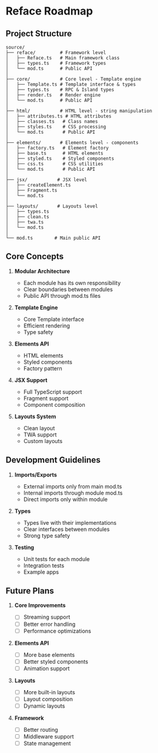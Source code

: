 # Reface Roadmap

## Project Structure

```
source/
├── reface/         # Framework level
│   ├── Reface.ts   # Main framework class
│   ├── types.ts    # Framework types
│   └── mod.ts      # Public API
│
├── core/           # Core level - Template engine
│   ├── Template.ts # Template interface & types
│   ├── types.ts    # RPC & Island types
│   ├── render.ts   # Render engine
│   └── mod.ts      # Public API
│
├── html/           # HTML level - string manipulation
│   ├── attributes.ts # HTML attributes
│   ├── classes.ts   # Class names
│   ├── styles.ts    # CSS processing
│   └── mod.ts       # Public API
│
├── elements/       # Elements level - components
│   ├── factory.ts   # Element factory
│   ├── base.ts      # HTML elements
│   ├── styled.ts    # Styled components
│   ├── css.ts       # CSS utilities
│   └── mod.ts       # Public API
│
├── jsx/           # JSX level
│   ├── createElement.ts
│   ├── Fragment.ts
│   └── mod.ts
│
├── layouts/       # Layouts level
│   ├── types.ts
│   ├── clean.ts
│   ├── twa.ts
│   └── mod.ts
│
└── mod.ts        # Main public API
```

## Core Concepts

1. **Modular Architecture**

   - Each module has its own responsibility
   - Clear boundaries between modules
   - Public API through mod.ts files

2. **Template Engine**

   - Core Template interface
   - Efficient rendering
   - Type safety

3. **Elements API**

   - HTML elements
   - Styled components
   - Factory pattern

4. **JSX Support**

   - Full TypeScript support
   - Fragment support
   - Component composition

5. **Layouts System**
   - Clean layout
   - TWA support
   - Custom layouts

## Development Guidelines

1. **Imports/Exports**

   - External imports only from main mod.ts
   - Internal imports through module mod.ts
   - Direct imports only within module

2. **Types**

   - Types live with their implementations
   - Clear interfaces between modules
   - Strong type safety

3. **Testing**
   - Unit tests for each module
   - Integration tests
   - Example apps

## Future Plans

1. **Core Improvements**

   - [ ] Streaming support
   - [ ] Better error handling
   - [ ] Performance optimizations

2. **Elements API**

   - [ ] More base elements
   - [ ] Better styled components
   - [ ] Animation support

3. **Layouts**

   - [ ] More built-in layouts
   - [ ] Layout composition
   - [ ] Dynamic layouts

4. **Framework**
   - [ ] Better routing
   - [ ] Middleware support
   - [ ] State management
